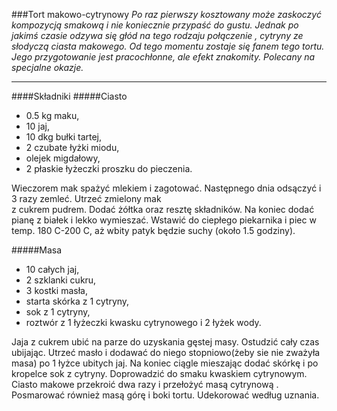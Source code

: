 ###Tort makowo-cytrynowy
*Po raz pierwszy kosztowany może zaskoczyć kompozycją smakową i nie koniecznie przypaść do gustu. Jednak po jakimś czasie odzywa się głód na tego rodzaju połączenie , cytryny ze słodyczą ciasta makowego. Od tego momentu zostaje się fanem tego tortu. Jego przygotowanie jest pracochłonne, ale efekt znakomity. Polecany na specjalne okazje.*
***
####Składniki
#####Ciasto
* 0.5 kg maku,
* 10 jaj,
* 10 dkg bułki tartej,
* 2 czubate łyżki miodu,
* olejek migdałowy,
* 2 płaskie łyżeczki proszku do pieczenia.   

Wieczorem mak spażyć mlekiem i zagotować. Następnego dnia odsączyć i 3 razy zemleć. Utrzeć zmielony mak   
z cukrem pudrem. Dodać żółtka oraz resztę składników. Na koniec dodać pianę z białek i lekko wymieszać. Wstawić do ciepłego piekarnika i piec w temp. 180 C-200 C, aż wbity patyk będzie suchy (około 1.5 godziny).   

#####Masa
* 10 całych jaj,
* 2 szklanki cukru,
* 3 kostki masła,
* starta skórka z 1 cytryny,
* sok z 1 cytryny,
* roztwór z 1 łyżeczki kwasku cytrynowego i 2 łyżek wody.   

Jaja z cukrem ubić na parze do uzyskania gęstej masy. Ostudzić cały czas ubijając. Utrzeć masło i dodawać do niego stopniowo(żeby sie nie zważyła masa) po 1 łyżce ubitych jaj. Na koniec ciągle mieszając dodać skórkę i po kropelce sok z cytryny. Doprowadzić do smaku kwaskiem cytrynowym.   
Ciasto makowe przekroić dwa razy i przełożyć masą cytrynową . Posmarować również masą górę i boki tortu. Udekorować według uznania.   

